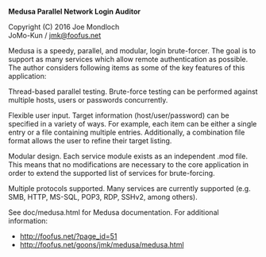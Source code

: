 **Medusa Parallel Network Login Auditor**

Copyright (C) 2016 Joe Mondloch<br />
JoMo-Kun / jmk@foofus.net

Medusa is a speedy, parallel, and modular, login brute-forcer. The goal is to support as many services which allow remote authentication as possible. The author considers following items as some of the key features of this application:

Thread-based parallel testing. Brute-force testing can be performed against multiple hosts, users or passwords concurrently.

Flexible user input. Target information (host/user/password) can be specified in a variety of ways. For example, each item can be either a single entry or a file containing multiple entries. Additionally, a combination file format allows the user to refine their target listing.

Modular design. Each service module exists as an independent .mod file. This means that no modifications are necessary to the core application in order to extend the supported list of services for brute-forcing.

Multiple protocols supported. Many services are currently supported (e.g. SMB, HTTP, MS-SQL, POP3, RDP, SSHv2, among others).

See doc/medusa.html for Medusa documentation. For additional information:
- http://foofus.net/?page_id=51
- http://foofus.net/goons/jmk/medusa/medusa.html
